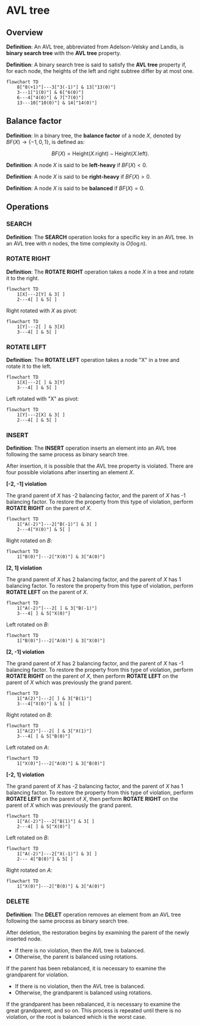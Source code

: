 # AVL tree

## Overview

**Definition**: An AVL tree, abbreviated from  Adelson-Velsky and Landis, is **binary search tree** with the **AVL tree** property. 

**Definition**: A binary search tree is said to satisfy the **AVL tree** property if, for each node, the heights of the left and right subtree differ by at most one.

```mermaid
flowchart TD
	8["8(+1)"]---3["3(-1)"] & 13["13(0)"]
	3---1["1(0)"] & 6["6(0)"]
	6---4["4(0)"] & 7["7(0)"]
	13---10["10(0)"] & 14["14(0)"]
```

## Balance factor

**Definition**: In a binary tree, the **balance factor** of a node $X$, denoted by $BF(X)\to\{-1,0,1\}$, is defined as:

$$
BF(X) = \text{Height}(X.\text{right}) - \text{Height}(X.\text{left}).
$$

**Definition**: A node $X$ is said to be **left-heavy** if $BF(X)\lt 0$.

**Definition**: A node $X$ is said to be **right-heavy** if $BF(X)\gt 0$.

**Definition**: A node $X$ is said to be **balanced** if $BF(X)=0$.

## Operations

### SEARCH

**Definition**: The **SEARCH** operation looks for a specific key in an AVL tree. In an AVL tree with $n$ nodes, the time complexity is $O(\log n)$.

### ROTATE RIGHT

**Definition**: The **ROTATE RIGHT** operation takes a node $X$ in a tree and rotate it to the right.

```mermaid
flowchart TD
	1[X]---2[Y] & 3[ ]
	2---4[ ] & 5[ ]
```

Right rotated with $X$ as pivot:

```mermaid
flowchart TD
	1[Y]---2[ ] & 3[X]
	3---4[ ] & 5[ ]
```

### ROTATE LEFT

**Definition**: The **ROTATE LEFT** operation takes a node "X" in a tree and rotate it to the left.

```mermaid
flowchart TD
	1[X]---2[ ] & 3[Y]
	3---4[ ] & 5[ ]
```

Left rotated with "X" as pivot:

```mermaid
flowchart TD
	1[Y]---2[X] & 3[ ]
	2---4[ ] & 5[ ]
```

### INSERT

**Definition**: The **INSERT** operation inserts an element into an AVL tree following the same process as binary search tree. 

After insertion, it is possible that the AVL tree property is violated. There are four possible violations after inserting an element $X$.

**[-2, -1] violation**

The grand parent of $X$ has -2 balancing factor, and the parent of $X$ has -1 balancing factor. To restore the property from this type of violation, perform **ROTATE RIGHT** on the parent of $X$.

```mermaid
flowchart TD
	1["A(-2)"]---2["B(-1)"] & 3[ ]
	2---4["X(0)"] & 5[ ]
```

Right rotated on $B$:

```mermaid
flowchart TD
	1["B(0)"]---2["X(0)"] & 3["A(0)"]
```

**[2, 1] violation**

The grand parent of $X$ has 2 balancing factor, and the parent of $X$ has 1 balancing factor. To restore the property from this type of violation, perform **ROTATE LEFT** on the parent of $X$.

```mermaid
flowchart TD
	1["A(-2)"]---2[ ] & 3["B(-1)"]
	3---4[ ] & 5["X(0)"]
```

Left rotated on $B$:

```mermaid
flowchart TD
	1["B(0)"]---2["A(0)"] & 3["X(0)"]
```

**[2, -1] violation**

The grand parent of $X$ has 2 balancing factor, and the parent of $X$ has -1 balancing factor. To restore the property from this type of violation, perform **ROTATE RIGHT** on the parent of $X$, then perform **ROTATE LEFT** on the parent of $X$ which was previously the grand parent.

```mermaid
flowchart TD
	1["A(2)"]---2[ ] & 3["B(1)"]
	3---4["X(0)"] & 5[ ]
```

Right rotated on $B$:

```mermaid
flowchart TD
	1["A(2)"]---2[ ] & 3["X(1)"]
	3---4[ ] & 5["B(0)"]
```

Left rotated on $A$:

```mermaid
flowchart TD
	1["X(0)"]---2["A(0)"] & 3["B(0)"]
```

**[-2, 1] violation**

The grand parent of $X$ has -2 balancing factor, and the parent of $X$ has 1 balancing factor. To restore the property from this type of violation, perform **ROTATE LEFT** on the parent of $X$, then perform **ROTATE RIGHT** on the parent of $X$ which was previously the grand parent.

```mermaid
flowchart TD
	1["A(-2)"]---2["B(1)"] & 3[ ]
	2---4[ ] & 5["X(0)"]
```

Left rotated on $B$:

```mermaid
flowchart TD
	1["A(-2)"]---2["X(-1)"] & 3[ ]
	2--- 4["B(0)"] & 5[ ]
```

Right rotated on $A$:

```mermaid
flowchart TD
	1["X(0)"]---2["B(0)"] & 3["A(0)"]
```

### DELETE

**Definition**: The **DELET** operation removes an element from an AVL tree following the same process as binary search tree. 

After deletion, the restoration begins by examining the parent of the newly inserted node.
- If there is no violation, then the AVL tree is balanced.
- Otherwise, the parent is balanced using rotations.

If the parent has been rebalanced, it is necessary to examine the grandparent for violation.
- If there is no violation, then the AVL tree is balanced.
- Otherwise, the grandparent is balanced using rotations.

If the grandparent has been rebalanced, it is necessary to examine the great grandparent, and so on. This process is repeated until there is no violation, or the root is balanced which is the worst case.